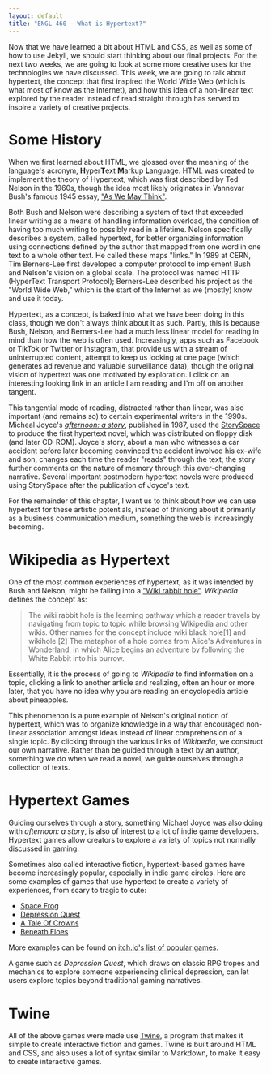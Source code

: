 ```yaml
---
layout: default
title: "ENGL 460 – What is Hypertext?"
---
```


Now that we have learned a bit about HTML and CSS, as well as some of how to use Jekyll, we should start thinking about our final projects. For the next two weeks, we are going to look at some more creative uses for the technologies we have discussed. This week, we are going to talk about hypertext, the concept that first inspired the World Wide Web (which is what most of know as the Internet), and how this idea of a non-linear text explored by the reader instead of read straight through has served to inspire a variety of creative projects.

# Some History

When we first learned about HTML, we glossed over the meaning of the language's acronym, **H**yper**T**ext **M**arkup **L**anguage. HTML was created to implement the theory of Hypertext, which was first described by Ted Nelson in the 1960s, though the idea most likely originates in Vannevar Bush's famous 1945 essay, ["As We May Think"](https://www.theatlantic.com/magazine/archive/1945/07/as-we-may-think/303881/).

Both Bush and Nelson were describing a system of text that exceeded linear writing as a means of handling information overload, the condition of having too much writing to possibly read in a lifetime. Nelson specifically describes a system, called hypertext, for better organizing information using connections defined by the author that mapped from one word in one text to a whole other text. He called these maps "links." In 1989 at CERN, Tim Berners-Lee first developed a computer protocol to implement Bush and Nelson's vision on a global scale. The protocol was named HTTP (HyperText Transport Protocol); Berners-Lee described his project as the "World Wide Web," which is the start of the Internet as we (mostly) know and use it today.

Hypertext, as a concept, is baked into what we have been doing in this class, though we don't always think about it as such. Partly, this is because Bush, Nelson, and Berners-Lee had a much less linear model for reading in mind than how the web is often used. Increasingly, apps such as Facebook or TikTok or Twitter or Instagram, that provide us with a stream of uninterrupted content, attempt to keep us looking at one page (which generates ad revenue and valuable surveillance data), though the original vision of hypertext was one motivated by exploration. I click on an interesting looking link in an article I am reading and I'm off on another tangent.

This tangential mode of reading, distracted rather than linear, was also important (and remains so) to certain experimental writers in the 1990s. Micheal Joyce's [*afternoon: a story*](https://en.wikipedia.org/wiki/Afternoon,_a_story), published in 1987, used the [StorySpace](https://en.wikipedia.org/wiki/Storyspace) to produce the first hypertext novel, which was distributed on floppy disk (and later CD-ROM). Joyce's story, about a man who witnesses a car accident before later becoming convinced the accident involved his ex-wife and son, changes each time the reader "reads" through the text; the story further comments on the nature of memory through this ever-changing narrative. Several important postmodern hypertext novels were produced using StorySpace after the publication of Joyce's text.

For the remainder of this chapter, I want us to think about how we can use hypertext for these artistic potentials, instead of thinking about it primarily as a business communication medium, something the web is increasingly becoming.

# Wikipedia as Hypertext

One of the most common experiences of hypertext, as it was intended by Bush and Nelson, might be falling into a ["Wiki rabbit hole"](https://en.wikipedia.org/wiki/Wiki_rabbit_hole). *Wikipedia* defines the concept as:

> The wiki rabbit hole is the learning pathway which a reader travels by navigating from topic to topic while browsing Wikipedia and other wikis. Other names for the concept include wiki black hole[1] and wikihole.[2] The metaphor of a hole comes from Alice's Adventures in Wonderland, in which Alice begins an adventure by following the White Rabbit into his burrow.

Essentially, it is the process of going to *Wikipedia* to find information on a topic, clicking a link to another article and realizing, often an hour or more later, that you have no idea why you are reading an encyclopedia article about pineapples.

This phenomenon is a pure example of Nelson's original notion of hypertext, which was to organize knowledge in a way that encouraged non-linear association amongst ideas instead of linear comprehension of a single topic. By clicking through the various links of *Wikipedia*, we construct our own narrative. Rather than be guided through a text by an author, something we do when we read a novel, we guide ourselves through a collection of texts.

# Hypertext Games

Guiding ourselves through a story, something Michael Joyce was also doing with *afternoon: a story*, is also of interest to a lot of indie game developers. Hypertext games allow creators to explore a variety of topics not normally discussed in gaming.

Sometimes also called interactive fiction, hypertext-based games have become increasingly popular, especially in indie game circles. Here are some examples of games that use hypertext to create a variety of experiences, from scary to tragic to cute:

* [Space Frog](https://npckc.itch.io/space-frog)
* [Depression Quest](http://www.depressionquest.com/dqfinal.html)
* [A Tale Of Crowns](https://cherrypistol.itch.io/a-tale-of-crowns)
* [Beneath Floes](https://bravemule.itch.io/beneathfloes)

More examples can be found on [itch.io's list of popular games](https://itch.io/games/made-with-twine).

A game such as *Depression Quest*, which draws on classic RPG tropes and mechanics to explore someone experiencing clinical depression, can let users explore topics beyond traditional gaming narratives.

# Twine

All of the above games were made use [Twine](https://twinery.org/), a program that makes it simple to create interactive fiction and games. Twine is built around HTML and CSS, and also uses a lot of syntax similar to Markdown, to make it easy to create interactive games.
